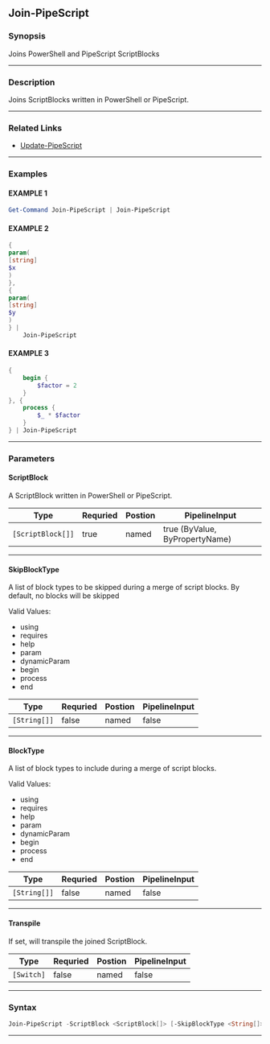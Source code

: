 
Join-PipeScript
---------------
### Synopsis
Joins PowerShell and PipeScript ScriptBlocks

---
### Description

Joins ScriptBlocks written in PowerShell or PipeScript.

---
### Related Links
* [Update-PipeScript](Update-PipeScript.md)
---
### Examples
#### EXAMPLE 1
```PowerShell
Get-Command Join-PipeScript | Join-PipeScript
```

#### EXAMPLE 2
```PowerShell
{
param(
[string]
$x
)
},
{
param(            
[string]
$y
)
} | 
    Join-PipeScript
```

#### EXAMPLE 3
```PowerShell
{
    begin {
        $factor = 2
    }
}, {
    process {
        $_ * $factor
    }
} | Join-PipeScript
```

---
### Parameters
#### **ScriptBlock**

A ScriptBlock written in PowerShell or PipeScript.



|Type                 |Requried|Postion|PipelineInput                 |
|---------------------|--------|-------|------------------------------|
|```[ScriptBlock[]]```|true    |named  |true (ByValue, ByPropertyName)|
---
#### **SkipBlockType**

A list of block types to be skipped during a merge of script blocks.
By default, no blocks will be skipped



Valid Values:

* using
* requires
* help
* param
* dynamicParam
* begin
* process
* end



|Type            |Requried|Postion|PipelineInput|
|----------------|--------|-------|-------------|
|```[String[]]```|false   |named  |false        |
---
#### **BlockType**

A list of block types to include during a merge of script blocks.



Valid Values:

* using
* requires
* help
* param
* dynamicParam
* begin
* process
* end



|Type            |Requried|Postion|PipelineInput|
|----------------|--------|-------|-------------|
|```[String[]]```|false   |named  |false        |
---
#### **Transpile**

If set, will transpile the joined ScriptBlock.



|Type          |Requried|Postion|PipelineInput|
|--------------|--------|-------|-------------|
|```[Switch]```|false   |named  |false        |
---
### Syntax
```PowerShell
Join-PipeScript -ScriptBlock <ScriptBlock[]> [-SkipBlockType <String[]>] [-BlockType <String[]>] [-Transpile] [<CommonParameters>]
```
---


